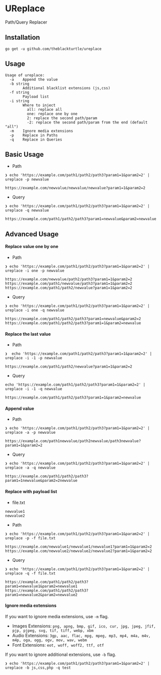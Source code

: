 # UReplace
Path/Query Replacer

## Installation
```
go get -u github.com/theblackturtle/ureplace
```

## Usage
```
Usage of ureplace:
  -a    Append the value
  -b string
        Additional blacklist extensions (js,css)
  -f string
        Payload list
  -i string
        Where to inject
          all: replace all
          one: replace one by one
          2: replace the second path/param
          -2: replace the second path/param from the end (default "all")
  -m    Ignore media extensions
  -p    Replace in Paths
  -q    Replace in Queries
```

## Basic Usage
- Path
```
❯ echo 'https://example.com/path1/path2/path3?param1=1&param2=2' | ureplace -p newvalue

https://example.com/newvalue/newvalue/newvalue?param1=1&param2=2
```

- Query
```
❯ echo 'https://example.com/path1/path2/path3?param1=1&param2=2' | ureplace -q newvalue

https://example.com/path1/path2/path3?param1=newvalue&param2=newvalue
```

## Advanced Usage
#### Replace value one by one
- Path
```
❯ echo 'https://example.com/path1/path2/path3?param1=1&param2=2' | ureplace -i one -p newvalue

https://example.com/newvalue/path2/path3?param1=1&param2=2
https://example.com/path1/newvalue/path3?param1=1&param2=2
https://example.com/path1/path2/newvalue?param1=1&param2=2
```

- Query
```
❯ echo 'https://example.com/path1/path2/path3?param1=1&param2=2' | ureplace -i one -q newvalue

https://example.com/path1/path2/path3?param1=newvalue&param2=2
https://example.com/path1/path2/path3?param1=1&param2=newvalue
```

#### Replace the last value
- Path
```
❯  echo 'https://example.com/path1/path2/path3?param1=1&param2=2' | ureplace -i -1 -p newvalue

https://example.com/path1/path2/newvalue?param1=1&param2=2
```

- Query
```
echo 'https://example.com/path1/path2/path3?param1=1&param2=2' | ureplace -i -1 -q newvalue

https://example.com/path1/path2/path3?param1=1&param2=newvalue
```


#### Append value
- Path
```
❯ echo 'https://example.com/path1/path2/path3?param1=1&param2=2' | ureplace -a -p newvalue

https://example.com/path1newvalue/path2newvalue/path3newvalue?param1=1&param2=2
```

- Query
```
❯ echo 'https://example.com/path1/path2/path3?param1=1&param2=2' | ureplace -a -q newvalue

https://example.com/path1/path2/path3?param1=1newvalue&param2=2newvalue
```

#### Replace with payload list
- file.txt
```
newvalue1
newvalue2
```

- Path
```
❯ echo 'https://example.com/path1/path2/path3?param1=1&param2=2' | ureplace -p -f file.txt

https://example.com/newvalue1/newvalue1/newvalue1?param1=1&param2=2
https://example.com/newvalue2/newvalue2/newvalue2?param1=1&param2=2
```

- Query
```
❯ echo 'https://example.com/path1/path2/path3?param1=1&param2=2' | ureplace -q -f file.txt

https://example.com/path1/path2/path3?param1=newvalue1&param2=newvalue1
https://example.com/path1/path2/path3?param1=newvalue2&param2=newvalue2
```

#### Ignore media extensions
If you want to ignore media extensions, use `-m` flag.
- Images Extensions: `png, apng, bmp, gif, ico, cur, jpg, jpeg, jfif, pjp, pjpeg, svg, tif, tiff, webp, xbm`
- Audio Extensions: `3gp, aac, flac, mpg, mpeg, mp3, mp4, m4a, m4v, m4p, oga, ogg, ogv, mov, wav, webm`
- Font Extensions: `eot, woff, woff2, ttf, otf`

If you want to ignore additional extensions, use `-b` flag.
```
❯ echo 'https://example.com/path1/path2/path3?param1=1&param2=2' | ureplace -b js,css,php -q test
```